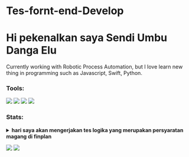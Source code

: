 # Tes-fornt-end-Develop
# Hi pekenalkan saya Sendi Umbu Danga Elu
Currently working with Robotic Process Automation, but I love learn new thing in programming such as Javascript, Swift, Python.  

### Tools:
<p>
    <img src="https://img.shields.io/badge/OS-MacOS-blue?&logo=apple" />
    <img src="https://img.shields.io/badge/Code-Swift-blue?&logo=swift" />
    <img src="https://img.shields.io/badge/IDE-Xcode-blue?&logo=xcode" />
    <img src="https://img.shields.io/badge/Text%20Editor-Visual%20Studio%20Code-blue?&logo=visual%20studio%20code&logoColor=blue" />
   
</p>

### Stats:
<details>
 <summary><strong>hari saya akan mengerjakan tes logika yang merupakan persyaratan magang di finplan</strong></summary>
    <summary><strong>Buat fungsi dengan menampilkan bilangan cacah kelipatan 3 atau 7 sebanyak N, serta menampilkan huruf Z saat bilangan tersebut kelipatan 3 dan 7.
  Contoh :
  N = 13
  Output : 3, 6, 7, 9, 12, 14, 15, 18, Z, 24, 27, 28, 30 </strong></summary>
    - 🔭 jawaban : 
    Berikut adalah penjelasan singkat dari coding tersebut:
    1 Fungsi generate_numbers memiliki satu parameter input, yaitu N.
    2 Pada awalnya, dibuat sebuah list kosong dengan nama numbers untuk menyimpan hasil bilangan cacah.
    3 Dilakukan perulangan menggunakan for dari 1 hingga N+1.
    4 Di dalam perulangan, dilakukan pengecekan kondisi untuk setiap bilangan
    5 Jika bilangan tersebut kelipatan 3 dan 7 (habis dibagi 3 dan 7), maka 'Z' akan ditambahkan ke dalam list numbers.
    6 Jika bilangan tersebut hanya kelipatan 3 atau 7 (habis dibagi 3 atau 7), maka bilangan itu sendiri akan ditambahkan ke dalam list numbers.
    7 Setelah semua bilangan diperiksa, list numbers yang berisi bilangan cacah dan 'Z' (sesuai dengan kondisi) dikembalikan sebagai output dari fungsi.
    8 Dilakukan penggunaan fungsi dengan contoh penggunaan di mana N = 13.
    9 Output dari fungsi generate_numbers akan ditampilkan.
  <img src= "Tes Logika Front end Develop/menampilkan bilangan cacah.jpg"</br>
    - 🌱 I’m currently learning Python,SwiftUI and UIKit </br>
    - 👯 I’m looking to collaborate on Automation Project, Mobile Apps. </br>
    - 🤔 I’m looking for help with master of programming. hehe </br>
    - 💬 Ask me about anything.</br>
    - 📫 How to reach me: <a href="mailto:goodfe@yahoo.com">Email me!</a>  </br>
    - 😄 Pronouns: He/Him </br>
    - ⚡ Fun fact: ... </br>
</details>
<p>
    <img src="https://github-readme-stats.vercel.app/api?username=bagusfe&hide=contribs,prs&show_icons=true&hide_border=true&title_color=000" />
    <img src="https://github-readme-stats.vercel.app/api/top-langs/?username=bagusfe&layout=compact" height=180 />
</p>

